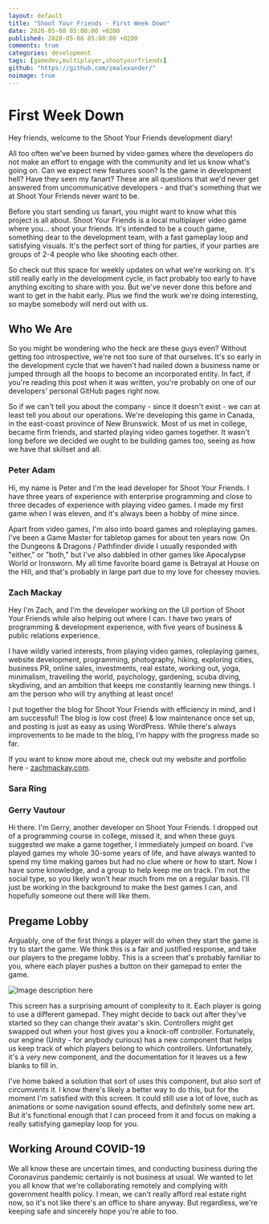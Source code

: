 ```yaml
---
layout: default
title: "Shoot Your Friends - First Week Down"
date: 2020-05-08 05:00:00 +0200
published: 2020-05-08 05:00:00 +0200
comments: true
categories: development
tags: [gamedev,multiplayer,shootyourfriends]
github: "https://github.com/zmalexander/"
noimage: true
---
```


# First Week Down
Hey friends, welcome to the Shoot Your Friends development diary!
<!--more-->
All too often we've been burned by video games where the developers do not make an effort to engage with the community and let us know what's going on. Can we expect new features soon? Is the game in development hell? Have they seen my fanart? These are all questions that we'd never get answered from uncommunicative developers - and that's something that we at Shoot Your Friends never want to be.

Before you start sending us fanart, you might want to know what this project is all about. Shoot Your Friends is a local multiplayer video game where you... shoot your friends. It's intended to be a couch game, something dear to the development team, with a fast gameplay loop and satisfying visuals. It's the perfect sort of thing for parties, if your parties are groups of 2-4 people who like shooting each other.

So check out this space for weekly updates on what we're working on. It's still really early in the development cycle, in fact probably too early to have anything exciting to share with you. But we've never done this before and want to get in the habit early. Plus we find the work we're doing interesting, so maybe somebody will nerd out with us.

## Who We Are
So you might be wondering who the heck are these guys even? Without getting too introspective, we're not too sure of that ourselves. It's so early in the development cycle that we haven't had nailed down a business name or jumped through all the hoops to become an incorporated entity. In fact, if you're reading this post when it was written, you're probably on one of our developers' personal GitHub pages right now.

So if we can't tell you about the company - since it doesn't exist - we can at least tell you about our operations. We're developing this game in Canada, in the east-coast province of New Brunswick. Most of us met in college, became firm friends, and started playing video games together. It wasn't long before we decided we ought to be building games too, seeing as how we have that skillset and all.

### Peter Adam
Hi, my name is Peter and I'm the lead developer for Shoot Your Friends. I have three years of experience with enterprise programming and close to three decades of experience with playing video games. I made my first game when I was eleven, and it's always been a hobby of mine since.

Apart from video games, I'm also into board games and roleplaying games. I've been a Game Master for tabletop games for about ten years now. On the Dungeons & Dragons / Pathfinder divide I usually responded with "either," or "both," but I've also dabbled in other games like Apocalypse World or Ironsworn. My all time favorite board game is Betrayal at House on the Hill, and that's probably in large part due to my love for cheesey movies. 

### Zach Mackay
Hey I'm Zach, and I'm the developer working on the UI portion of Shoot Your Friends while also helping out where I can. I have two years of programming & development experience, with five years of business & public relations experience. 

I have wildly varied interests, from playing video games, roleplaying games, website development, programming, photography, hiking, exploring cities, business PR, online sales, investments, real estate, working out, yoga, minimalism, travelling the world, psychology, gardening, scuba diving, skydiving, and an ambition that keeps me constantly learning new things. I am the person who will try anything at least once!

I put together the blog for Shoot Your Friends with efficiency in mind, and I am successful! The blog is low cost (free) & low maintenance once set up, and posting is just as easy as using WordPress. While there's always improvements to be made to the blog, I'm happy with the progress made so far.

If you want to know more about me, check out my website and portfolio here - <a href="www.zachmackay.com">zachmackay.com</a>.

### Sara Ring

### Gerry Vautour
Hi there. I'm Gerry, another developer on Shoot Your Friends. I dropped out of a programming course in college, missed it, and when these guys suggested we make a game together, I immediately jumped on board. I've played games my whole 30-some years of life, and have always wanted to spend my time making games but had no clue where or how to start.  Now I have some knowledge, and a group to help keep me on track.
I'm not the social type, so you likely won't hear much from me on a regular basis. I'll just be working in the background to make the best games I can, and hopefully someone out there will like them.

## Pregame Lobby
Arguably, one of the first things a player will do when they start the game is try to start the game. We think this is a fair and justified response, and take our players to the pregame lobby. This is a screen that's probably familiar to you, where each player pushes a button on their gamepad to enter the game.

<img class="center-block img-responsive" src="/assets/images/{{page.id}}/lobby5.gif" alt="Image description here"/>

This screen has a surprising amount of complexity to it. Each player is going to use a different gamepad. They might decide to back out after they've started so they can change their avatar's skin. Controllers might get swapped out when your host gives you a knock-off controller. Fortunately, our engine (Unity - for anybody curious) has a new component that helps us keep track of which players belong to which controllers. Unfortunately, it's a very new component, and the documentation for it leaves us a few blanks to fill in.

I've home baked a solution that sort of uses this component, but also sort of circumvents it. I know there's likely a better way to do this, but for the moment I'm satisfied with this screen. It could still use a lot of love, such as animations or some navigation sound effects, and definitely some new art. But it's functional enough that I can proceed from it and focus on making a really satisfying gameplay loop for you.

## Working Around COVID-19
We all know these are uncertain times, and conducting business during the Coronavirus pandemic certainly is not business at usual. We wanted to let you all know that we're collaborating remotely and complying with government health policy. I mean, we can't really afford real estate right now, so it's not like there's an office to share anyway. But regardless, we're keeping safe and sincerely hope you're able to too.
